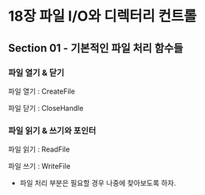 # 18장 파일 I/O와 디렉터리 컨트롤
## Section 01 - 기본적인 파일 처리 함수들
### 파일 열기 & 닫기
파일 열기 : CreateFile

파일 닫기 : CloseHandle

### 파일 읽기 & 쓰기와 포인터
파일 읽기 : ReadFile

파일 쓰기 : WriteFile

* 파일 처리 부분은 필요할 경우 나중에 찾아보도록 하자.